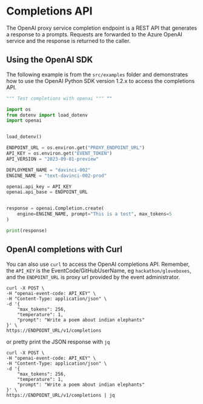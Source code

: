 # Completions API

The OpenAI proxy service completion endpoint is a REST API that generates a response to a prompts. Requests are forwarded to the Azure OpenAI service and the response is returned to the caller.

## Using the OpenAI SDK

The following example is from the `src/examples` folder and demonstrates how to use the OpenAI Python SDK version 1.2.x to access the completions API.

```python
""" Test completions with openai """ ""

import os
from dotenv import load_dotenv
import openai


load_dotenv()

ENDPOINT_URL = os.environ.get("PROXY_ENDPOINT_URL")
API_KEY = os.environ.get("EVENT_TOKEN")
API_VERSION = "2023-09-01-preview"

DEPLOYMENT_NAME = "davinci-002"
ENGINE_NAME = "text-davinci-002-prod"

openai.api_key = API_KEY
openai.api_base = ENDPOINT_URL


response = openai.Completion.create(
    engine=ENGINE_NAME, prompt="This is a test", max_tokens=5
)

print(response)
```

## OpenAI completions with Curl

You can also use `curl` to access the OpenAI completions API. Remember, the `API_KEY` is the EventCode/GitHubUserName, eg `hackathon/gloveboxes`, and the `ENDPOINT_URL` is proxy url provided by the event administrator.

```shell
curl -X POST \
-H "openai-event-code: API_KEY" \
-H "Content-Type: application/json" \
-d '{
    "max_tokens": 256,
    "temperature": 1,
    "prompt": "Write a poem about indian elephants"
}' \
https://ENDPOINT_URL/v1/completions
```

or pretty print the JSON response with `jq`

```shell
curl -X POST \
-H "openai-event-code: API_KEY" \
-H "Content-Type: application/json" \
-d '{
    "max_tokens": 256,
    "temperature": 1,
    "prompt": "Write a poem about indian elephants"
}' \
https://ENDPOINT_URL/v1/completions | jq
```
